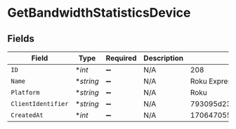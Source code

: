 # GetBandwidthStatisticsDevice


## Fields

| Field                            | Type                             | Required                         | Description                      | Example                          |
| -------------------------------- | -------------------------------- | -------------------------------- | -------------------------------- | -------------------------------- |
| `ID`                             | **int*                           | :heavy_minus_sign:               | N/A                              | 208                              |
| `Name`                           | **string*                        | :heavy_minus_sign:               | N/A                              | Roku Express                     |
| `Platform`                       | **string*                        | :heavy_minus_sign:               | N/A                              | Roku                             |
| `ClientIdentifier`               | **string*                        | :heavy_minus_sign:               | N/A                              | 793095d235660625108ef785cc7646e9 |
| `CreatedAt`                      | **int*                           | :heavy_minus_sign:               | N/A                              | 1706470556                       |
